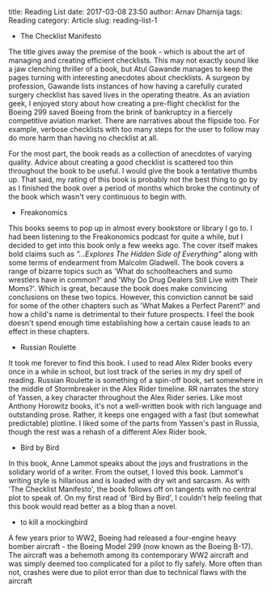 title: Reading List
date: 2017-03-08 23:50
author: Arnav Dhamija
tags: Reading
category: Article
slug: reading-list-1

* The Checklist Manifesto

The title gives away the premise of the book - which is about the art of managing and creating efficient checklists. This may not exactly sound like a jaw clenching thriller of a book, but Atul Gawande manages to keep the pages turning with interesting anecdotes about checklists. A surgeon by profession, Gawande lists instances of how having a carefully curated surgery checklist has saved lives in the operating theatre. As an aviation geek, I enjoyed story about how creating a pre-flight checklist for the Boeing 299 saved Boeing from the brink of bankruptcy in a fiercely competitive aviation market. There are narratives about the flipside too. For example, verbose checklists with too many steps for the user to follow may do more harm than having no checklist at all.

For the most part, the book reads as a collection of anecdotes of varying quality. Advice about creating a good checklist is scattered too thin throughout the book to be useful. I would give the book a tentative thumbs up. That said, my rating of this book is probably not the best thing to go by as I finished the book over a period of months which broke the continuty of the book which wasn't very continuous to begin with.

* Freakonomics

This books seems to pop up in almost every bookstore or library I go to. I had been listening to the Freakonomics podcast for quite a while, but I decided to get into this book only a few weeks ago. The cover itself makes bold claims such as *"...Explores The Hidden Side of Everything"* along with some terms of endearment from Malcolm Gladwell. The book covers a range of bizarre topics such as 'What do schoolteachers and sumo wrestlers have in common?' and 'Why Do Drug Dealers Still Live with Their Moms?'. Which is great, because the book does make convincing conclusions on these two topics. However, this conviction cannot be said for some of the other chapters such as 'What Makes a Perfect Parent?' and how a child's name is detrimental to their future prospects. I feel the book doesn't spend enough time establishing how a certain cause leads to an effect in these chapters.

* Russian Roulette

It took me forever to find this book. I used to read Alex Rider books every once in a while in school, but lost track of the series in my dry spell of reading. Russian Roulette is something of a spin-off book, set somewhere in the middle of Stormbreaker in the Alex Rider timeline. RR narrates the story of Yassen, a key character throughout the Alex Rider series. Like most Anthony Horowitz books, it's not a well-written book with rich language and outstanding prose. Rather, it keeps one engaged with a fast (but somewhat predictable) plotline. I liked some of the parts from Yassen's past in Russia, though the rest was a rehash of a different Alex Rider book.

* Bird by Bird

In this book, Anne Lammot speaks about the joys and frustrations in the solidary world of a writer. From the outset, I loved this book. Lammot's writing style is hillarious and is loaded with dry wit and sarcasm. As with 'The Checklist Manifesto', the book follows off on tangents with no central plot to speak of. On my first read of 'Bird by Bird', I couldn't help feeling that this book would read better as a blog than a novel.

* to kill a mockingbird

A few years prior to WW2, Boeing had released a four-engine heavy bomber aircraft - the Boeing Model 299 (now known as the Boeing B-17). The aircraft was a behemoth among its contemporary WW2 aircraft and was simply deemed too complicated for a pilot to fly safely. More often than not, crashes were due to pilot error than due to technical flaws with the aircraft
